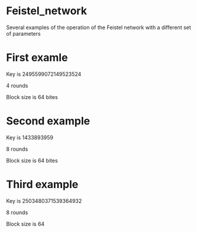 # Feistel_network
Several examples of the operation of the Feistel network with a different set of parameters
# First examle 
Key is 2495599072149523524

4 rounds

Block size is 64 bites
# Second example
Key is 1433893959

8 rounds

Block size is 64 bites

# Third example
Key is 2503480371539364932

8 rounds

Block size is 64

# 
